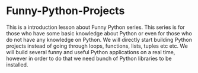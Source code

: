 # Funny-Python-Projects
This is a introduction lesson about Funny Python series. This series is for those who have some basic knowledge about Python or even for those who do not have any knowledge on Python. We will directly start building Python projects instead of going through loops, functions, lists, tuples etc etc. We will build several funny and useful Python applications on a real time, however in order to do that we need bunch of Python libraries to be installed.
